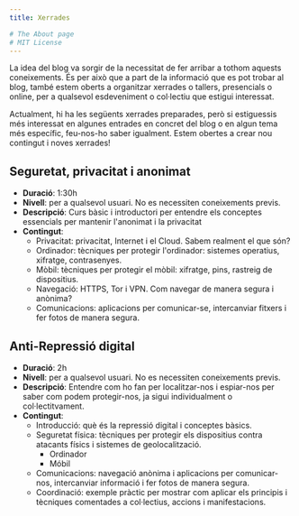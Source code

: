 ```yaml
---
title: Xerrades

# The About page
# MIT License
---
```



La idea del blog va sorgir de la necessitat de fer arribar a tothom aquests coneixements. És per això que a part de la informació que es pot trobar al blog, també estem oberts a organitzar xerrades o tallers, presencials o online, per a qualsevol esdeveniment o col·lectiu que estigui interessat.

Actualment, hi ha les següents xerrades preparades, però si estiguessis més interessat en algunes entrades en concret del blog o en algun tema més específic, feu-nos-ho saber igualment. Estem obertes a crear nou contingut i noves xerrades!

## Seguretat, privacitat i anonimat
* **Duració**: 1:30h
* **Nivell**: per a qualsevol usuari. No es necessiten coneixements previs.
* **Descripció**: Curs bàsic i introductori per entendre els conceptes essencials per mantenir l'anonimat i la privacitat
* **Contingut**:
	* Privacitat: privacitat, Internet i el Cloud. Sabem realment el que són?
	* Ordinador: tècniques per protegir l'ordinador: sistemes operatius, xifratge, contrasenyes.
	* Mòbil: tècniques per protegir el mòbil: xifratge, pins, rastreig de dispositius.
	* Navegació: HTTPS, Tor i VPN. Com navegar de manera segura i anònima?
	* Comunicacions: aplicacions per comunicar-se, intercanviar fitxers i fer fotos de manera segura.

## Anti-Repressió digital
* **Duració**: 2h
* **Nivell**: per a qualsevol usuari. No es necessiten coneixements previs.
* **Descripció**: Entendre com ho fan per localitzar-nos i espiar-nos per saber com podem protegir-nos, ja sigui individualment o col·lectitvament.
* **Contingut**:
	* Introducció: què és la repressió digital i conceptes bàsics.
	* Seguretat física: tècniques per protegir els dispositius contra atacants físics i sistemes de geolocalització.
		* Ordinador
		* Móbil
	* Comunicacions: navegació anònima i aplicacions per comunicar-nos, intercanviar informació i fer fotos de manera segura.
	* Coordinació: exemple pràctic per mostrar com aplicar els principis i tècniques comentades a col·lectius, accions i manifestacions.
